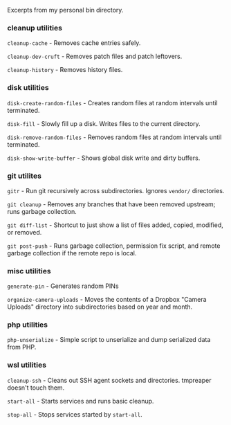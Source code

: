Excerpts from my personal bin directory.

### cleanup utilities

`cleanup-cache` - Removes cache entries safely.

`cleanup-dev-cruft` - Removes patch files and patch leftovers.

`cleanup-history` - Removes history files.

### disk utilities

`disk-create-random-files` - Creates random files at random intervals until terminated.

`disk-fill` - Slowly fill up a disk.  Writes files to the current directory.

`disk-remove-random-files` - Removes random files at random intervals until terminated.

`disk-show-write-buffer` - Shows global disk write and dirty buffers.

### git utilites

`gitr` - Run git recursively across subdirectories.  Ignores `vendor/` directories.

`git cleanup` - Removes any branches that have been removed upstream; runs garbage collection.

`git diff-list` - Shortcut to just show a list of files added, copied, modified, or removed.

`git post-push` - Runs garbage collection, permission fix script, and remote garbage collection if the remote repo is local.

### misc utilities

`generate-pin` - Generates random PINs

`organize-camera-uploads` - Moves the contents of a Dropbox "Camera Uploads"
			    directory into subdirectories based on year and
                            month.

### php utilities

`php-unserialize` - Simple script to unserialize and dump serialized data from PHP.

### wsl utilities

`cleanup-ssh` - Cleans out SSH agent sockets and directories.  tmpreaper doesn't touch them.

`start-all` - Starts services and runs basic cleanup.

`stop-all` - Stops services started by `start-all`.
